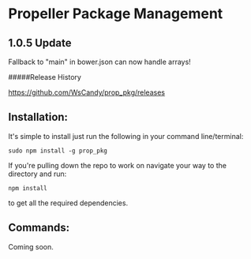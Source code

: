 Propeller Package Management
===

1.0.5 Update
---

Fallback to "main" in bower.json can now handle arrays!

#####Release History

https://github.com/WsCandy/prop_pkg/releases

Installation:
---

It's simple to install just run the following in your command line/terminal:

	sudo npm install -g prop_pkg

If you're pulling down the repo to work on navigate your way to the directory and run:

	npm install

to get all the required dependencies.

Commands:
---

Coming soon.